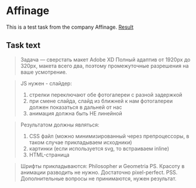 # Affinage

This is a test task from the company Affinage.
[Result](https://loveravel.github.io/Affinage/)

## Task text

> Задача — сверстать макет Adobe XD
> Полный адаптив от 1920px до 320px,
> макета всего два, поэтому промежуточные разрешения на ваше усмотрение.

> JS нужен - слайдер:
> 1) стрелки переключают обе фотогалереи с разной задержкой
> 2) при смене слайда, слайд из ближней к нам фотогалереи должен показаться в дальней от нас
> 3) анимация должна быть НЕ линейной

> Результатом должны являться:
> 1) CSS файл (можно минимизированный через препроцессоры, в таком случае прикладываем исходники)
> 2) картинки (если используется svg, то встраиваем inline)
> 4) HTML-страница

> Шрифты прикладываются:
> Philosopher и Geometria
> PS. Красоту в анимации разводить не нужно. Достаточно pixel-perfect.
> PSS. Дополнительные вопросы не принимаются, нужен результат.
